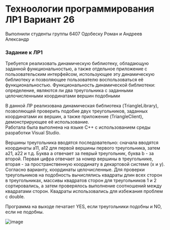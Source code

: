 # Техноологии программирования ЛР1 Вариант 26

Выполнили студенты группы 6407 Одобеску Роман и Андреев Александр
### Задание к ЛР1
Требуется реализовать динамическую библиотеку,
обладающую заданной функциональностью, а также отдельное
приложение с пользовательским интерфейсом, использующее эту
динамическую библиотеку и позволяющее пользователю
воспользоваться её функциональностью.
Функциональность динамической библиотеки: определение, являются ли два треугольника с заданными
целочисленными координатами вершин подобными

В данной ЛР реализована динамическая библиотека (TriangleLibrary), позволяющей проверить подобие двух треугольников, заданных координатами их вершин, а также приложение (TriangleClient), демонстрирующее её использование.  
Работала была выполнена на языке C++ с использованием среды разработки Visual Studio.

Вершины треугольника вводятся последовательно: сначала вводятся координаты a11, a12 для первой вершины первого треугольника, затем a21, a22 и т.д. Буква а отвечает за певрый треугольник, буква b - за второй. Первая цифра отвечает за номер вершины в треугольнике, вторая - за пространственную координату в декартовой системе (x и y). Согласно варианту, координаты целочисленные. Для проверки треугольников на подобность вычислялись квадраты длин всех сторон в треугольниках, массивы квадратов сторон для треугольников 1 и 2 сортировались, а затем проверялось выполнение соотношений между квадратами сторон. Квадраты использовались для избежания проблем с double.

Программа на выходе печатает YES, если треугольники подобны и NO, если не подобны.

![image](https://user-images.githubusercontent.com/60855603/135611080-e7b77d6e-3000-4891-940c-58cd7633bfc8.png)
